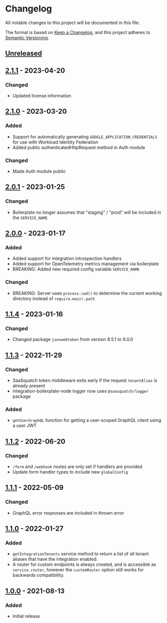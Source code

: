 # Changelog

All notable changes to this project will be documented in this file.

The format is based on [Keep a Changelog](https://keepachangelog.com/en/1.0.0/),
and this project adheres to [Semantic Versioning](https://semver.org/spec/v2.0.0.html).

## [Unreleased]

## [2.1.1] - 2023-04-20

### Changed
- Updated license information

## [2.1.0] - 2023-03-20

### Added

- Support for automatically generating `GOOGLE_APPLICATION_CREDENTIALS` for use with Workload Identity Federation
- Added public authenticatedHttpRequest method in Auth module

### Changed

- Made Auth module public

## [2.0.1] - 2023-01-25

### Changed

- Boilerplate no longer assumes that "staging" / "prod" will be included in the
  `SERVICE_NAME`

## [2.0.0] - 2023-01-17

### Added

- Added support for integration introspection handlers
- Added support for OpenTelemetry metrics management via boilerplate
- BREAKING: Added new required config variable `SERVICE_NAME`

### Changed

- BREAKING: Server uses `process.cwd()` to determine the current working directory
  instead of `require.main!.path`

## [1.1.4] - 2023-01-16

### Changed

- Changed package `jsonwebtoken` from version 8.5.1 to 9.0.0

## [1.1.3] - 2022-11-29

### Changed

- SaaSquatch token middleware exits early if the request `tenantAlias` is already present
- integration-boilerplate-node logger now uses `@saasquatch/logger` package

### Added

- `getUserGraphQL` function for getting a user-scoped GraphQL client using a user JWT

## [1.1.2] - 2022-06-20

### Changed

- `/form` and `/webhook` routes are only set if handlers are provided
- Update form handler types to include new `globalConfig`

## [1.1.1] - 2022-05-09

### Changed

- GraphQL error responses are included in thrown error

## [1.1.0] - 2022-01-27

### Added

- `getIntegrationTenants` service method to return a list of all tenant aliases
  that have the integration enabled.
- A router for custom endpoints is always created, and is accessible as `service.router`,
  however the `customRouter` option still works for backwards compatibility.

## [1.0.0] - 2021-08-13

### Added

- Initial release

[unreleased]: https://github.com/sasquatch/integration-boilerplate-node/compare/v2.1.1...HEAD
[2.1.1]: https://github.com/sasquatch/integration-boilerplate-node/releases/tag/v2.1.1
[2.1.0]: https://github.com/sasquatch/integration-boilerplate-node/releases/tag/v2.1.0
[2.0.1]: https://github.com/sasquatch/integration-boilerplate-node/releases/tag/v2.0.1
[2.0.0]: https://github.com/sasquatch/integration-boilerplate-node/releases/tag/v2.0.0
[1.1.4]: https://github.com/sasquatch/integration-boilerplate-node/releases/tag/v1.1.4
[1.1.3]: https://github.com/sasquatch/integration-boilerplate-node/releases/tag/v1.1.3
[1.1.2]: https://github.com/sasquatch/integration-boilerplate-node/releases/tag/v1.1.2
[1.1.1]: https://github.com/sasquatch/integration-boilerplate-node/releases/tag/v1.1.1
[1.1.0]: https://github.com/sasquatch/integration-boilerplate-node/releases/tag/v1.1.0
[1.0.0]: https://github.com/sasquatch/integration-boilerplate-node/releases/tag/v1.0.0
